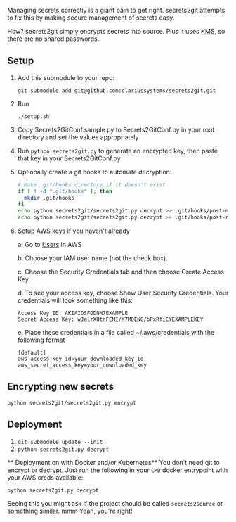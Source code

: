 Managing secrets correctly is a giant pain to get right.
secrets2git attempts to fix this by making secure management of secrets easy.

How?
secrets2git simply encrypts secrets into source.
Plus it uses [KMS](https://aws.amazon.com/kms/), so there are no shared passwords.

Setup
-----
1. Add this submodule to your repo:
   
   `git submodule add git@github.com:clariussystems/secrets2git.git`

2. Run
 
   `./setup.sh`

3. Copy Secrets2GitConf.sample.py to Secrets2GitConf.py in your root directory and set the values appropriately
4. Run `python secrets2git.py` to generate an encrypted key, then paste that key in your Secrets2GitConf.py
5. Optionally create a git hooks to automate decryption:

   ```bash
   # Make .git/hooks directory if it doesn't exist
   if [ ! -d ".git/hooks" ]; then
     mkdir .git/hooks
   fi
   echo python secrets2git/secrets2git.py decrypt >> .git/hooks/post-merge
   echo python secrets2git/secrets2git.py decrypt >> .git/hooks/post-rewrite
   ```
   
6. Setup AWS keys if you haven't already

   a. Go to [Users](https://console.aws.amazon.com/iam/home#users) in AWS
   
   b. Choose your IAM user name (not the check box).
   
   c. Choose the Security Credentials tab and then choose Create Access Key.

   d. To see your access key, choose Show User Security Credentials. Your credentials will look something like this:
      ```
      Access Key ID: AKIAIOSFODNN7EXAMPLE
      Secret Access Key: wJalrXUtnFEMI/K7MDENG/bPxRfiCYEXAMPLEKEY
      ```
      
   e. Place these credentials in a file called ~/.aws/credentials with the following format
      ```
      [default]
      aws_access_key_id=your_downloaded_key_id
      aws_secret_access_key=your_downloaded_key
      ```

Encrypting new secrets
---------------------------------
`python secrets2git/secrets2git.py encrypt`


Deployment
----------
1. `git submodule update --init`
2. `python secrets2git.py decrypt`


** Deployment on with Docker and/or Kubernetes**
You don't need git to encrypt or decrypt. Just run the following in your `CMD` docker entrypoint with your AWS creds available:

`python secrets2git.py decrypt`

Seeing this you might ask if the project should be called `secrets2source` or something similar. mmm Yeah, you're right!


